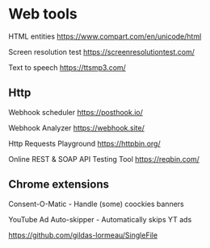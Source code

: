 # Web tools

HTML entities https://www.compart.com/en/unicode/html

Screen resolution test https://screenresolutiontest.com/

Text to speech https://ttsmp3.com/


## Http

Webhook scheduler https://posthook.io/

Webhook Analyzer https://webhook.site/

Http Requests Playground https://httpbin.org/

Online REST & SOAP API Testing Tool https://reqbin.com/


## Chrome extensions

Consent-O-Matic - Handle (some) coockies banners

YouTube Ad Auto-skipper - Automatically skips YT ads

https://github.com/gildas-lormeau/SingleFile
